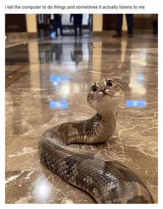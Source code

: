 i tell the computer to do things and sometimes it actually listens to me
<!--START_SECTION:update_image-->
<img src=https://raw.githubusercontent.com/sneakykestrel/sneakykestrel/main/.github/images/the-snake.jpg height="" width="" align=left alt=kitty />
<!--END_SECTION:update_image-->

